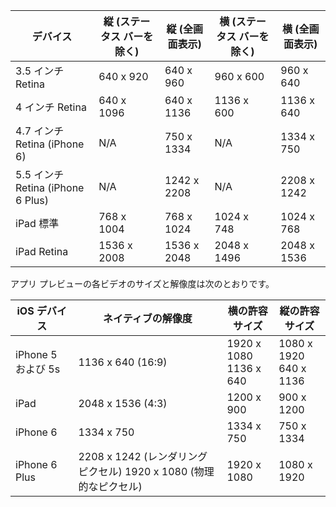 |デバイス|縦 (ステータス バーを除く)|縦 (全画面表示)|横 (ステータス バーを除く)|横 (全画面表示)|
|---|---|---|---|---|
|3.5 インチ Retina|640 x 920|640 x 960|960 x 600|960 x 640|
|4 インチ Retina|640 x 1096|640 x 1136|1136 x 600|1136 x 640|
|4.7 インチ Retina (iPhone 6)|N/A|750 x 1334|N/A|1334 x 750|
|5.5 インチ Retina (iPhone 6 Plus)|N/A|1242 x 2208|N/A|2208 x 1242|
|iPad 標準|768 x 1004|768 x 1024|1024 x 748|1024 x 768|
|iPad Retina|1536 x 2008|1536 x 2048|2048 x 1496|2048 x 1536|

アプリ プレビューの各ビデオのサイズと解像度は次のとおりです。

|iOS デバイス|ネイティブの解像度|横の許容サイズ|縦の許容サイズ|
|---|---|---|---|
|iPhone 5 および 5s|1136 x 640 (16:9)|1920 x 1080<br />1136 x 640|1080 x 1920<br />640 x 1136|
|iPad|2048 x 1536 (4:3)|1200 x 900|900 x 1200|
|iPhone 6|1334 x 750|1334 x 750|750 x 1334|
|iPhone 6 Plus|2208 x 1242 (レンダリング ピクセル) 1920 x 1080 (物理的なピクセル)|1920 x 1080|1080 x 1920|

